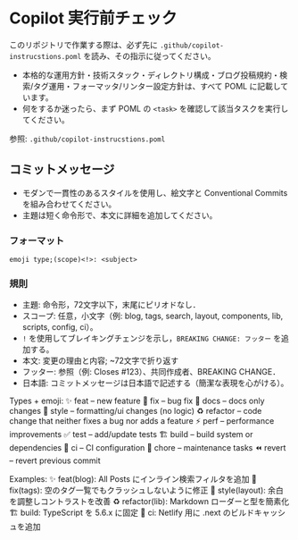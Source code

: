 # Copilot 実行前チェック

このリポジトリで作業する際は、必ず先に `.github/copilot-instrucstions.poml` を読み、その指示に従ってください。

- 本格的な運用方針・技術スタック・ディレクトリ構成・ブログ投稿規約・検索/タグ運用・フォーマッタ/リンター設定方針は、すべて POML に記載しています。
- 何をするか迷ったら、まず POML の `<task>` を確認して該当タスクを実行してください。

参照: `.github/copilot-instrucstions.poml`

## コミットメッセージ

<!-- Use a modern, consistent style combining emoji + Conventional Commits. Keep subjects short and imperative; add detail in the body. -->

- モダンで一貫性のあるスタイルを使用し、絵文字と Conventional Commits を組み合わせてください。
- 主題は短く命令形で、本文に詳細を追加してください。

### フォーマット

```
emoji type;(scope)<!>: <subject>
```

### 規則

<!-- - Subject: imperative mood, ≤ 72 chars, no trailing period.
- Scope: optional, lower-kebab-case (e.g., blog, tags, search, layout, components, lib, scripts, config, ci).
- Use ! for breaking changes and add a BREAKING CHANGE: footer.
- Body: why and what changed; wrap at ~72 chars.
- Footer: references (e.g., Closes #123), co-authors, BREAKING CHANGE. -->

- 主題: 命令形，72文字以下，末尾にピリオドなし．
- スコープ: 任意，小文字（例: blog, tags, search, layout, components, lib, scripts, config, ci）。
- `!` を使用してブレイキングチェンジを示し，`BREAKING CHANGE: フッター` を追加する。
- 本文: 変更の理由と内容; ~72文字で折り返す
- フッター: 参照（例: Closes #123）、共同作成者、BREAKING CHANGE．
- 日本語: コミットメッセージは日本語で記述する（簡潔な表現を心がける）。

Types + emoji:
✨ feat – new feature
🐛 fix – bug fix
📝 docs – docs only changes
🎨 style – formatting/ui changes (no logic)
♻️ refactor – code change that neither fixes a bug nor adds a feature
⚡️ perf – performance improvements
✅ test – add/update tests
🏗️ build – build system or dependencies
🤖 ci – CI configuration
🧹 chore – maintenance tasks
⏪ revert – revert previous commit

Examples:
✨ feat(blog): All Posts にインライン検索フィルタを追加
🐛 fix(tags): 空のタグ一覧でもクラッシュしないように修正
🎨 style(layout): 余白を調整しコントラストを改善
♻️ refactor(lib): Markdown ローダーと型を簡素化
🏗️ build: TypeScript を 5.6.x に固定
🤖 ci: Netlify 用に .next のビルドキャッシュを追加
